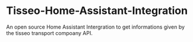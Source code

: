 # Tisseo-Home-Assistant-Integration
An open source Home Assistant Intergration to get informations given by the tisseo transport compoany API.
